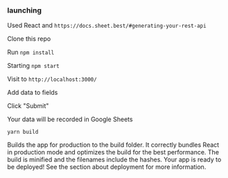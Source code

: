 ### launching

Used React and `https://docs.sheet.best/#generating-your-rest-api`

Clone this repo

Run `npm install`

Starting `npm start`

Visit to `http://localhost:3000/`

Add data to fields

Click "Submit"

Your data will be recorded in Google Sheets

`yarn build`

Builds the app for production to the build folder.
It correctly bundles React in production mode and optimizes the build for the best performance.
The build is minified and the filenames include the hashes.
Your app is ready to be deployed!
See the section about deployment for more information.
